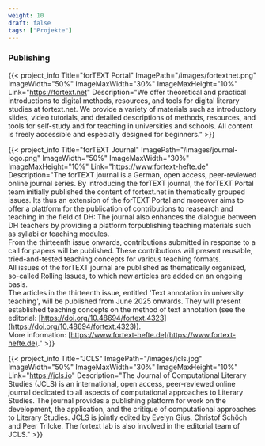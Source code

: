 ```yaml
---
weight: 10
draft: false
tags: ["Projekte"]
---
```


### Publishing

{{< project_info
    Title="forTEXT Portal"
    ImagePath="/images/fortextnet.png"
    ImageWidth="50%"
    ImageMaxWidth="30%"
    ImageMaxHeight="10%"
    Link="https://fortext.net"
    Description="We offer theoretical and practical introductions to digital methods, resources, and tools for digital literary studies at fortext.net. We provide a variety of materials such as introductory slides, video tutorials, and detailed descriptions of methods, resources, and tools for self-study and for teaching in universities and schools. All content is freely accessible and especially designed for beginners." >}}


{{< project_info
    Title="forTEXT Journal"
    ImagePath="/images/journal-logo.png"
    ImageWidth="50%"
    ImageMaxWidth="30%"
    ImageMaxHeight="10%"
    Link="https://www.fortext-hefte.de"
    Description="The forTEXT journal is a German,  open access, peer-reviewed online journal series. By introducing the forTEXT journal, the forTEXT Portal team initially published the content of fortext.net in thematically grouped issues. Its thus an extension of the forTEXT Portal and moreover aims to offer a plattform for the publication of contributions to reasearch and teaching in the field of DH: The journal also enhances the dialogue between DH teachers by providing a platform forpublishing teaching materials such as syllabi or teaching modules.<br> From the thirteenth issue onwards, contributions submitted in response to a call for papers will be published. These contributions will present reusable, tried-and-tested teaching concepts for various teaching formats.<br> All issues of the forTEXT journal are published as thematically organised, so-called Rolling Issues, to which new articles are added on an ongoing basis. <br> The articles in the thirteenth issue, entitled 'Text annotation in university teaching', will be published from June 2025 onwards. They will present established teaching concepts on the method of text annotation (see the editorial: [https://doi.org/10.48694/fortext.4323](https://doi.org/10.48694/fortext.4323)). <br> More information: [https://www.fortext-hefte.de](https://www.fortext-hefte.de)." >}}



{{< project_info
    Title="JCLS"
    ImagePath="/images/jcls.jpg"
    ImageWidth="50%"
    ImageMaxWidth="30%"
    ImageMaxHeight="10%"
    Link="https://jcls.io"
    Description="The Journal of Computational Literary Studies (JCLS) is an international, open access, peer-reviewed online journal dedicated to all aspects of computational approaches to Literary Studies. The journal provides a publishing platform for work on the development, the application, and the critique of computational approaches to Literary Studies. JCLS is jointly edited by Evelyn Gius, Christof Schöch and Peer Trilcke. The fortext lab is also involved in the editorial team of JCLS." >}}


</br>
</br>
</br>
</br>

